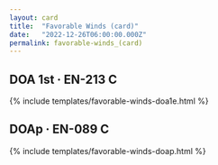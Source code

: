 ```yaml
---
layout: card
title:  "Favorable Winds (card)"
date:   "2022-12-26T06:00:00.000Z"
permalink: favorable-winds_(card)
---
```


## DOA 1st &middot; EN-213 C

{% include templates/favorable-winds-doa1e.html %}


## DOAp &middot; EN-089 C

{% include templates/favorable-winds-doap.html %}
